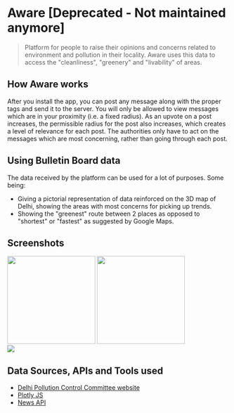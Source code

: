 # Aware [Deprecated - Not maintained anymore]
> Platform for people to raise their opinions and concerns related to environment and pollution in their locality. Aware uses this data to access the "cleanliness", "greenery" and  "livability" of areas.

## How Aware works
After you install the app, you can post any message along with the proper tags and send it to the server. You will only be allowed to view messages which are in your proximity (i.e. a fixed radius). As an upvote on a post increases, the permissible radius for the post also increases, which creates a level of relevance for each post.
The authorities only have to act on the messages which are most concerning, rather than going through each post.

## Using Bulletin Board data
The data received by the platform can be used for a lot of purposes. Some being:
 + Giving a pictorial representation of data reinforced on the 3D map of Delhi, showing the areas with most concerns for picking up trends.
 + Showing the "greenest" route between 2 places as opposed to "shortest" or "fastest" as suggested by Google Maps.

## Screenshots
<img src="/Screenshot/bulettin-show-posts.png" width="200px" />
<img src="/Screenshot/best-route.png" width="200px" />
<br>
<img src="/Screenshot/heatmap.gif">




## Data Sources, APIs and Tools used
 + [Delhi Pollution Control Committee website](http://www.dpccairdata.com/dpccairdata/display/mmView15MinData.php)
 + [Plotly JS](https://plot.ly/javascript/)
 + [News API](https://newsapi.org/)
